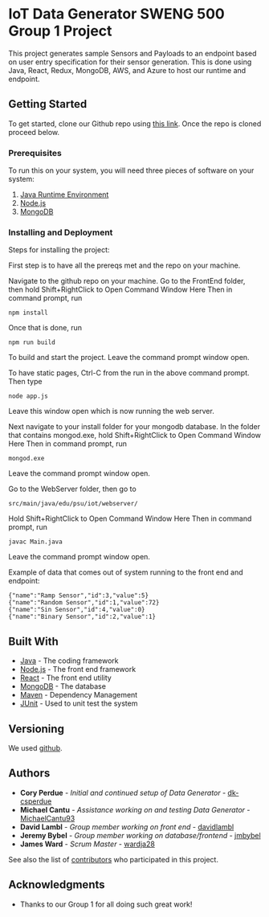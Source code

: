 # IoT Data Generator SWENG 500 Group 1 Project

This project generates sample Sensors and Payloads to an endpoint based on user entry specification for their sensor generation. This is done using Java, React, Redux, MongoDB, AWS, and Azure to host our runtime and endpoint.

## Getting Started

To get started, clone our Github repo using [this link](https://github.com/jmbybel/SWENG500.git). Once the repo is cloned proceed below.

### Prerequisites

To run this on your system, you will need three pieces of software on your system:
1. [Java Runtime Environment](https://java.com/en/download/)
2. [Node.js](https://nodejs.org/en/download/)
3. [MongoDB](https://www.mongodb.com/download-center#community)


### Installing and Deployment

Steps for installing the project:

First step is to have all the prereqs met and the repo on your machine. 

Navigate to the github repo on your machine. 
Go to the FrontEnd folder, then hold Shift+RightClick to Open Command Window Here
Then in command prompt, run
```
npm install
```
Once that is done, run 
```
npm run build
```
To build and start the project. Leave the command prompt window open.

To have static pages, Ctrl-C from the run in the above command prompt. Then type
```
node app.js
```
Leave this window open which is now running the web server. 

Next navigate to your install folder for your mongodb database. 
In the folder that contains mongod.exe, hold Shift+RightClick to Open Command Window Here
Then in command prompt, run
```
mongod.exe
```
Leave the command prompt window open.

Go to the WebServer folder, then go to 
```
src/main/java/edu/psu/iot/webserver/
```
Hold Shift+RightClick to Open Command Window Here
Then in command prompt, run 
```
javac Main.java
```
Leave the command prompt window open.

Example of data that comes out of system running to the front end and endpoint:
```
{"name":"Ramp Sensor","id":3,"value":5}
{"name":"Random Sensor","id":1,"value":72}
{"name":"Sin Sensor","id":4,"value":0}
{"name":"Binary Sensor","id":2,"value":1}
```

## Built With

* [Java](http://www.java.com/) - The coding framework
* [Node.js](https://nodejs.org/en/) - The front end framework 
* [React](https://reactjs.org/) - The front end utility
* [MongoDB](https://www.mongodb.com/) - The database  
* [Maven](https://maven.apache.org/) - Dependency Management
* [JUnit](https://junit.org/) - Used to unit test the system

## Versioning

We used [github](https://github.com/jmbybel/SWENG500). 

## Authors

* **Cory Perdue** - *Initial and continued setup of Data Generator* - [dk-csperdue](https://github.com/dk-csperdue)
* **Michael Cantu** - *Assistance working on and testing Data Generator* - [MichaelCantu93](https://github.com/MichaelCantu93)
* **David Lambl** - *Group member working on front end* - [davidlambl](https://github.com/davidlambl)
* **Jeremy Bybel** - *Group member working on database/frontend* - [jmbybel](https://github.com/jmbybel)
* **James Ward** - *Scrum Master* - [wardja28](https://github.com/wardja28)

See also the list of [contributors](https://github.com/jmbybel/SWENG500/graphs/contributors) who participated in this project.

## Acknowledgments

* Thanks to our Group 1 for all doing such great work!
